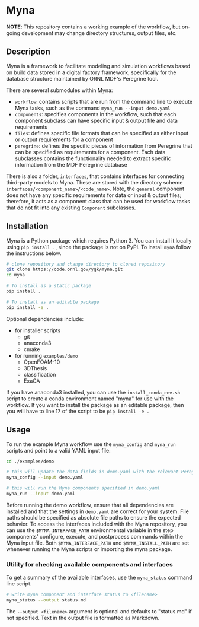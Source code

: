 # Myna
**NOTE**: This repository contains a working example of the workflow, but on-going development may change directory structures, output files, etc.

## Description
Myna is a framework to facilitate modeling and simulation workflows based on build data stored in a digital factory framework,
specifically for the database structure maintained by ORNL MDF's Peregrine tool.

There are several submodules within Myna:
- `workflow`: contains scripts that are run from the command line to execute Myna tasks, such as the command `myna_run --input demo.yaml`
- `components`: specifies components in the workflow, such that each component subclass can have specific input & output file and data requirements
- `files`: defines specific file formats that can be specified as either input or output requirements for a component
- `peregrine`: defines the specific pieces of information from Peregrine that can be specified as requirements for a component.
Each data subclasses contains the functionality needed to extract specific information from the MDF Peregrine database

There is also a folder, `interfaces`, that contains interfaces for connecting third-party models to Myna.
These are stored with the directory scheme `interfaces/<component_name>/<code_name>`. Note, the `general` 
component does not have any specific requirements for data or input & output files; therefore,
it acts as a component class that can be used for workflow tasks that do not fit into any existing `Component` subclasses.

## Installation
Myna is a Python package which requires Python 3. You can install it locally using `pip install .`,
since the package is not on PyPI. To install `myna` follow the instructions below.

```bash
# clone repository and change directory to cloned repository
git clone https://code.ornl.gov/ygk/myna.git
cd myna

# To install as a static package 
pip install .

# To install as an editable package
pip install -e .
```

Optional dependencies include:
- for installer scripts
    - git
    - anaconda3
    - cmake
- for running `examples/demo`
    - OpenFOAM-10
    - 3DThesis
    - classification
    - ExaCA

If you have anaconda3 installed, you can use the `install_conda_env.sh`
script to create a conda environment named "myna" for use with
the workflow. If you want to install the package as an editable package,
then you will have to  line 17 of the script to be `pip install -e .`

## Usage
To run the example Myna workflow use the `myna_config` and `myna_run` scripts and point to a valid YAML input file:

```bash
cd ./examples/demo

# this will update the data fields in demo.yaml with the relevant Peregrine data
myna_config --input demo.yaml

# this will run the Myna components specified in demo.yaml
myna_run --input demo.yaml
```

Before running the demo workflow, ensure that all dependencies are installed and
that the settings in `demo.yaml` are correct for your system. File paths should
be specified as absolute file paths to ensure the expected behavior. To access the interfaces included
with the Myna repository, you can use the `$MYNA_INTERFACE_PATH` environmental variable
in the step components' configure, execute, and postprocess commands within the Myna input file. Both 
`$MYNA_INTERFACE_PATH` and `$MYNA_INSTALL_PATH` are set whenever running the Myna scripts or importing
the myna package.

### Utility for checking available components and interfaces
To get a summary of the available interfaces, use the `myna_status` command line script.

```bash
# write myna component and interface status to <filename>
myna_status --output status.md
```

The `--output <filename>` argument is optional and defaults to "status.md" if not specified.
Text in the output file is formatted as Markdown.